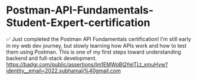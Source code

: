 # Postman-API-Fundamentals-Student-Expert-certification
✅ Just completed the Postman API Fundamentals certification!
I'm still early in my web dev journey, but slowly learning how APIs work and how to test them using Postman.
This is one of my first steps toward understanding backend and full-stack development.
https://badgr.com/public/assertions/Im1EMWqBQYeITLt_xmuHyw?identity__email=2022.subhamaji%40gmail.com
